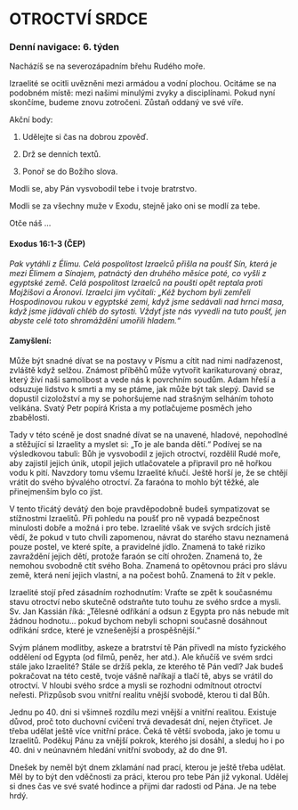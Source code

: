 # OTROCTVÍ SRDCE

### Denní navigace: 6. týden

Nacházíš se na severozápadním břehu Rudého moře.

Izraelité se ocitli uvězněni mezi armádou a vodní plochou. Ocitáme se na podobném místě: mezi našimi minulými zvyky a disciplínami. Pokud nyní skončíme, budeme znovu zotročeni. Zůstaň oddaný ve své víře.

Akční body:
1. Udělejte si čas na dobrou zpověď.

2. Drž se denních textů.

3. Ponoř se do Božího slova.

Modli se, aby Pán vysvobodil tebe i tvoje bratrstvo.

Modli se za všechny muže v Exodu, stejně jako oni se modlí za tebe.

Otče náš …


#### Exodus 16:1-3 (ČEP)
*Pak vytáhli z Élimu. Celá pospolitost Izraelců přišla na poušť Sín, která je mezi Élimem a Sínajem, patnáctý den druhého měsíce poté, co vyšli z egyptské země. Celá pospolitost Izraelců na poušti opět reptala proti Mojžíšovi a Áronovi. Izraelci jim vyčítali: „Kéž bychom byli zemřeli Hospodinovou rukou v egyptské zemi, když jsme sedávali nad hrnci masa, když jsme jídávali chléb do sytosti. Vždyť jste nás vyvedli na tuto poušť, jen abyste celé toto shromáždění umořili hladem.“*

#### Zamyšlení:
Může být snadné dívat se na postavy v Písmu a cítit nad nimi nadřazenost, zvláště když selžou. Známost příběhů může vytvořit karikaturovaný obraz, který živí naši samolibost a vede nás k povrchním soudům. Adam hřeší a odsuzuje lidstvo k smrti a my se ptáme, jak může být tak slepý. David se dopustil cizoložství a my se pohoršujeme nad strašným selháním tohoto velikána. Svatý Petr popírá Krista a my potlačujeme posměch jeho zbabělosti.

Tady v této scéně je dost snadné dívat se na unavené, hladové, nepohodlné a stěžující si Izraelity a myslet si: „To je ale banda dětí.“ Podívej se na výsledkovou tabuli: Bůh je vysvobodil z jejich otroctví, rozdělil Rudé moře, aby zajistil jejich únik, utopil jejich utlačovatele a připravil pro ně hořkou vodu k pití. Navzdory tomu všemu Izraelité kňučí. Ještě horší je, že se chtějí vrátit do svého bývalého otroctví. Za faraóna to mohlo být těžké, ale přinejmenším bylo co jíst.

V tento třicátý devátý den boje pravděpodobně budeš sympatizovat se stížnostmi Izraelitů. Při pohledu na poušť pro ně vypadá bezpečnost minulosti dobře a možná i pro tebe. Izraelité však ve svých srdcích jistě vědí, že pokud v tuto chvíli zapomenou, návrat do starého stavu neznamená pouze postel, ve které spíte, a pravidelné jídlo. Znamená to také riziko zavraždění jejich dětí, protože faraón se cítí ohrožen. Znamená to, že nemohou svobodně ctít svého Boha. Znamená to opětovnou práci pro slávu země, která není jejich vlastní, a na počest bohů. Znamená to žít v pekle.

Izraelité stojí před zásadním rozhodnutím: Vraťte se zpět k současnému stavu otroctví nebo skutečně odstraňte tuto touhu ze svého srdce a mysli. Sv. Jan Kassián říká: „Tělesné odříkání a odsun z Egypta pro nás nebude mít žádnou hodnotu… pokud bychom nebyli schopni současně dosáhnout odříkání srdce, které je vznešenější a prospěšnější.“

Svým plánem modlitby, askeze a bratrství tě Pán přivedl na místo fyzického oddělení od Egypta (od filmů, peněz, her atd.). Ale kňučíš ve svém srdci stále jako Izraelité? Stále se držíš pekla, ze kterého tě Pán vedl? Jak budeš pokračovat na této cestě, tvoje vášně naříkají a tlačí tě, abys se vrátil do otroctví. V hloubi svého srdce a mysli se rozhodni odmítnout otroctví neřesti. Přizpůsob svou vnitřní realitu vnější svobodě, kterou ti dal Bůh.

Jednu po 40. dni si všimneš rozdílu mezi vnější a vnitřní realitou. Existuje důvod, proč toto duchovní cvičení trvá devadesát dní, nejen čtyřicet. Je třeba udělat ještě více vnitřní práce. Čeká tě větší svoboda, jako je tomu u Izraelitů. Poděkuj Pánu za vnější pokrok, kterého jsi dosáhl, a sleduj ho i po 40. dni v neúnavném hledání vnitřní svobody, až do dne 91.

Dnešek by neměl být dnem zklamání nad prací, kterou je ještě třeba udělat. Měl by to být den vděčnosti za práci, kterou pro tebe Pán již vykonal. Udělej si dnes čas ve své svaté hodince a přijmi dar radosti od Pána. Je na tebe hrdý.    
